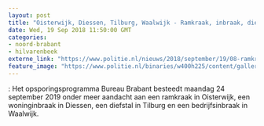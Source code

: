 ```yaml
---
layout: post
title: "Oisterwijk, Diessen, Tilburg, Waalwijk - Ramkraak, inbraak, diefstal en een bedrijfsinbraak in Bureau Brabant"
date: Wed, 19 Sep 2018 11:50:00 GMT
categories: 
- noord-brabant 
- hilvarenbeek 
externe_link: "https://www.politie.nl/nieuws/2018/september/19/08-ramkraak-inbraak-diefstal-en-een-bedrijfsinbraak-in-bureau-brabant.html"
feature_image: "https://www.politie.nl/binaries/w400h225/content/gallery/politie/nieuws/2018/september/08-zw/bb-oisterwijk.jpg"
---
```


:  Het opsporingsprogramma Bureau Brabant besteedt maandag 24 september 2019 onder meer aandacht aan een ramkraak in Oisterwijk, een woninginbraak in Diessen, een diefstal in Tilburg en een bedrijfsinbraak in Waalwijk.
